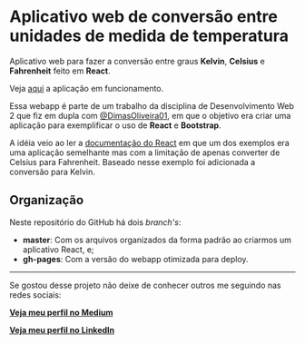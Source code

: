 # Aplicativo web de conversão entre unidades de medida de temperatura

Aplicativo web para fazer a conversão entre graus **Kelvin**, **Celsius** e **Fahrenheit** feito em **React**.

Veja [aqui](https://fabiomendes.me/conversor-temp-react/) a aplicação em funcionamento.

Essa webapp é parte de um trabalho da disciplina de Desenvolvimento Web 2 que fiz em dupla com 
[@DimasOliveira01](https://github.com/DimasOliveira01), em que o objetivo era criar uma aplicação 
para exemplificar o uso de **React** e **Bootstrap**.

A idéia veio ao ler a [documentação do React](https://reactjs.org/docs/lifting-state-up.html) em que 
um dos exemplos era uma aplicação semelhante mas com a limitação de apenas converter de Celsius para Fahrenheit.
Baseado nesse exemplo foi adicionada a conversão para Kelvin.

## Organização

Neste repositório do GitHub há dois *branch's*: 
* **master**: Com os arquivos organizados da forma padrão ao criarmos um aplicativo React, e;
* **gh-pages**: Com a versão do webapp otimizada para deploy.

---

Se gostou desse projeto não deixe de conhecer outros me seguindo nas redes sociais:

[**Veja meu perfil no Medium**](https://medium.com/@fabiomendes_95615)

[**Veja meu perfil no LinkedIn**](https://www.linkedin.com/in/fabio-mendes-35743b128)
